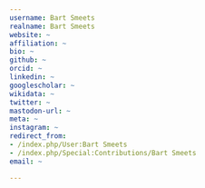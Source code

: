 ```yaml
---
username: Bart Smeets
realname: Bart Smeets
website: ~
affiliation: ~
bio: ~
github: ~
orcid: ~
linkedin: ~
googlescholar: ~
wikidata: ~
twitter: ~
mastodon-url: ~
meta: ~
instagram: ~
redirect_from:
- /index.php/User:Bart Smeets
- /index.php/Special:Contributions/Bart Smeets
email: ~

---
```

